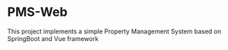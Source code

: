 # PMS-Web
This project implements a simple Property Management System based on SpringBoot and Vue framework

